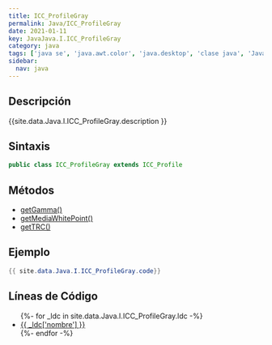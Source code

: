 ```yaml
---
title: ICC_ProfileGray
permalink: Java/ICC_ProfileGray
date: 2021-01-11
key: JavaJava.I.ICC_ProfileGray
category: java
tags: ['java se', 'java.awt.color', 'java.desktop', 'clase java', 'Java 1.0']
sidebar: 
  nav: java
---
```


## Descripción
{{site.data.Java.I.ICC_ProfileGray.description }}

## Sintaxis
~~~java
public class ICC_ProfileGray extends ICC_Profile
~~~

## Métodos
* [getGamma()](/Java/ICC_ProfileGray/getGamma)
* [getMediaWhitePoint()](/Java/ICC_ProfileGray/getMediaWhitePoint)
* [getTRC()](/Java/ICC_ProfileGray/getTRC)

## Ejemplo
~~~java
{{ site.data.Java.I.ICC_ProfileGray.code}}
~~~

## Líneas de Código
<ul>
{%- for _ldc in site.data.Java.I.ICC_ProfileGray.ldc -%}
   <li>
       <a href="{{_ldc['url'] }}">{{ _ldc['nombre'] }}</a>
   </li>
{%- endfor -%}
</ul>
